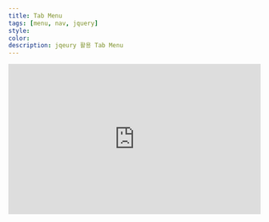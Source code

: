 ```yaml
---
title: Tab Menu
tags: [menu, nav, jquery]
style: 
color: 
description: jqeury 활용 Tab Menu
---
```


<iframe height="300" width="100%" scrolling="no" title="" src="https://codepen.io/qrtukjrg-the-flexboxer/embed/YzVNPmm?default-tab=html%2Cresult" frameborder="no" loading="lazy" allowtransparency="true" allowfullscreen="true">
</iframe>